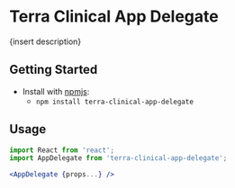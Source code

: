 # Terra Clinical App Delegate

{insert description}

## Getting Started

- Install with [npmjs](https://www.npmjs.com):
  - `npm install terra-clinical-app-delegate`

## Usage

```jsx
import React from 'react';
import AppDelegate from 'terra-clinical-app-delegate';

<AppDelegate {props...} />
```
